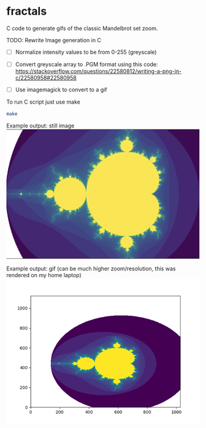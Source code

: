# fractals
C code to generate gifs of the classic Mandelbrot set zoom.

TODO: Rewrite Image generation in C

- [ ] Normalize intensity values to be from 0-255 (greyscale)
- [ ] Convert greyscale array to .PGM format using this code: https://stackoverflow.com/questions/22580812/writing-a-png-in-c/22580958#22580958
- [ ] Use imagemagick to convert to a gif


To run C script just use make
```Bash
make
```

Example output: still image
<img src="./fractal.png">

Example output: gif (can be much higher zoom/resolution, this was rendered on my home laptop)
<img src="./fractal_zoom.gif">
